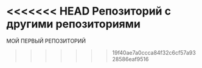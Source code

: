 <<<<<<< HEAD
Репозиторий с другими репозиториями
=======
МОЙ ПЕРВЫЙ РЕПОЗИТОРИЙ
>>>>>>> 19f40ae7a0ccca84f32c6cf57a9328586eaf9516
